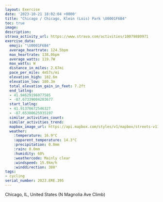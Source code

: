 ```yaml
---
layout: Exercise
date: '2023-10-21 18:02:04 +0000'
title: "Chicago / Chicago, Klein (Lois) Park \U0001F6B4"
toc: true
image:
description:
strava_activity_url: https://www.strava.com/activities/10079880971
exercise_data:
  emoji: "\U0001F6B4"
  average_heartrate: 124.5bpm
  max_heartrate: 138.0bpm
  average_watts: 119.7W
  max_watts: W
  distance_in_miles: 2.67mi
  pace_per_mile: 4m57s/mi
  elevation_high: 182.6m
  elevation_low: 180.3m
  total_elevation_gain_in_feet: 7.2ft
  end_latlng:
  - 41.94629196077585
  - -87.67339004203677
  start_latlng:
  - 41.91370672546327
  - -87.65300625935197
  similar_activities_count:
  similar_activities_trend:
  mapbox_image_url: https://api.mapbox.com/styles/v1/mapbox/streets-v11/static/path-5+787af2-1.0(gqy~Fne_vO_AzAaIxLCJ_A~A%7BQxX%7DC~Es%40%60A_A%60BiDjFaA%60BeD%60FgAxAKHwB%40%5BAyCLgBBcY%5C%7BEDgCA_GP_WXiACeBFgB%40cBF_A%3FwAB_B%3FyADmBAA%5E%40bB%3FdBCTOVq%40h%40oGtDaDtBcF%7CC),pin-s-s+e5b22e(-87.65544,41.91524),pin-s-f+89ae00(-87.67251000000002,41.94524)/auto/800x800?access_token=pk.eyJ1Ijoiam9zaGJlY2ttYW4iLCJhIjoiY205eWR2aDd1MWZ6djJrbXc4a3M0bWZleiJ9.XiG9OWkNcZk2QzjJbxLB4A
  weather:
    :temperature: 16.9°C
    :apparent_temperature: 14.3°C
    :precipitation: 0.0mm
    :rain: 0.0mm
    :humidity: 60%
    :weathercode: Mainly clear
    :windspeed: 15.9km/h
    :winddirection: 308°
tags:
- cycling
serial_number: 2023.ERE.395
---
```

Chicago, IL, United States (N Magnolia Ave Climb)
